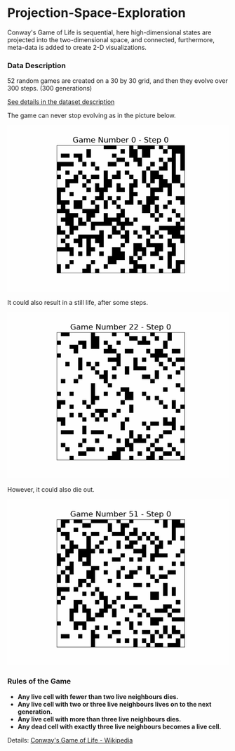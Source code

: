 # Projection-Space-Exploration
Conway's Game of Life is sequential, here high-dimensional states are projected into the two-dimensional space, and connected, furthermore, meta-data is added to create 2-D visualizations.

### Data Description
52 random games are created on a 30 by 30 grid, and then they evolve over 300 steps. (300 generations)

[See details in the dataset description](https://github.com/matgege/Projection-Space-Exploration/blob/creation/Dataset%20description.pdf)

The game can never stop evolving as in the picture below.

![Game_0](/game_gifs/game_0.gif)

It could also result in a still life, after some steps.

![Game_22](/game_gifs/game_22.gif)

However, it could also die out.

![Game_51](/game_gifs/game_51.gif)

### Rules of the Game
- **Any live cell with fewer than two live neighbours dies.**
- **Any live cell with two or three live neighbours lives on to the next generation.**
- **Any live cell with more than three live neighbours dies.**
- **Any dead cell with exactly three live neighbours becomes a live cell.**

Details: [Conway's Game of Life - Wikipedia](https://en.wikipedia.org/wiki/Conway%27s_Game_of_Life)

